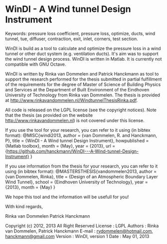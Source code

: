 WinDI - A Wind tunnel Design Instrument
=======================================

Keywords: pressure loss coefficient, pressure loss, optimize, ducts, wind tunnel, tue, diffuser, contraction, exit, inlet, corners, test section.

WinDI is build as a tool to calculate and optimize the pressure loss in 
a wind tunnel or other duct system (e.g. ventilation ducts). It's aim 
was to support the wind tunnel design process. WinDI is written in 
Matlab. It is currently not compatible with GNU Octave.

WinDI is written by Rinka van Dommelen and Patrick Hanckmann as tool to 
support the research performed for the thesis submitted in partial 
fulfillment of the requirements for the degree of Master of Science of 
Building Physics and Services at the Department of Built Environment of 
the Eindhoven University of Technology from Rinka van Dommelen. The thesis
is provided at http://www.rinkavandommelen.nl/WindtunnelThesisRinka.pdf.

All code is released on the LGPL license (see the copyright notices). 
Note that the thesis (as provided on the website 
http://www.rinkavandommelen.nl) is not covered under this license.

If you use the tool for your research, you can refer to it using 
(in bibtex format):
	@MISC{windi2013,
	  author = {van Dommelen, R. and Hanckmann, P},
	  title = {WinDI - A Wind tunnel Design Instrument},
	  howpublished = {Matlab toolbox},
	  month = {May},
	  year = {2013},
	  url = {https://github.com/hanckmann/WinDI---A-Wind-tunnel-Design-Instrument}
	}

If you use information from the thesis for your research, you can refer to it
using (in bibtex format):
	@MASTERSTHESIS{vandommelen2013,
	  author = {van Dommelen, Rinka},
	  title = {Design of an Atmospheric Boundary Layer Wind Tunnel},
	  school = {Eindhoven University of Technology},
	  year = {2013},
	  month = {May}
}

We hope this tool and the information will be usefull for you!

With kind regards,

 Rinka van Dommelen
 Patrick Hanckmann
     


Copyright (c) 2012, 2013 All Right Reserved
	License : LGPL
	Authors : Rinka van Dommelen,     Patrick Hanckmann
	E-mail  : rvdommelen@hotmail.com, hanckmann@gmail.com
	Version : WinDI, version 1
	Date    : May 01, 2013

